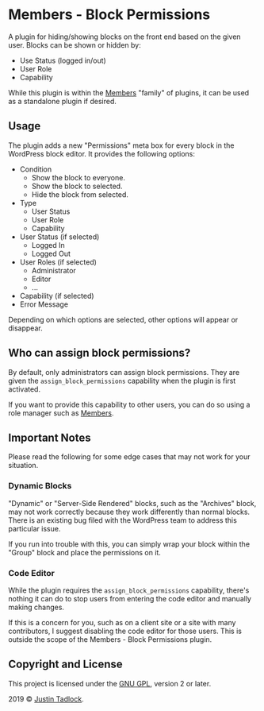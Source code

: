 # Members - Block Permissions

A plugin for hiding/showing blocks on the front end based on the given user.  Blocks can be shown or hidden by:

- Use Status (logged in/out)
- User Role
- Capability

While this plugin is within the [Members](https://themehybrid.com/plugins/members) "family" of plugins, it can be used as a standalone plugin if desired.

## Usage

The plugin adds a new "Permissions" meta box for every block in the WordPress block editor.  It provides the following options:

- Condition
	- Show the block to everyone.
	- Show the block to selected.
	- Hide the block from selected.
- Type
	- User Status
	- User Role
	- Capability
- User Status (if selected)
	- Logged In
	- Logged Out
- User Roles (if selected)
	- Administrator
	- Editor
	- ...
- Capability (if selected)
- Error Message

Depending on which options are selected, other options will appear or disappear.

## Who can assign block permissions?

By default, only administrators can assign block permissions.  They are given the `assign_block_permissions` capability when the plugin is first activated.

If you want to provide this capability to other users, you can do so using a role manager such as [Members](https://themehybrid.com/plugins/members).

## Important Notes

Please read the following for some edge cases that may not work for your situation.

### Dynamic Blocks

"Dynamic" or "Server-Side Rendered" blocks, such as the "Archives" block, may not work correctly because they work differently than normal blocks.  There is an existing bug filed with the WordPress team to address this particular issue.

If you run into trouble with this, you can simply wrap your block within the "Group" block and place the permissions on it.

### Code Editor

While the plugin requires the `assign_block_permissions` capability, there's nothing it can do to stop users from entering the code editor and manually making changes.

If this is a concern for you, such as on a client site or a site with many contributors, I suggest disabling the code editor for those users.  This is outside the scope of the Members - Block Permissions plugin.

## Copyright and License

This project is licensed under the [GNU GPL](http://www.gnu.org/licenses/old-licenses/gpl-2.0.html), version 2 or later.

2019 &copy; [Justin Tadlock](http://justintadlock.com).
